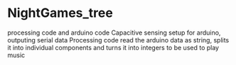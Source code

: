 # NightGames_tree
processing code and arduino code
Capacitive sensing setup for arduino, outputing serial data
Processing code read the arduino data as string, splits it into individual components and turns it into integers to be used to play music

